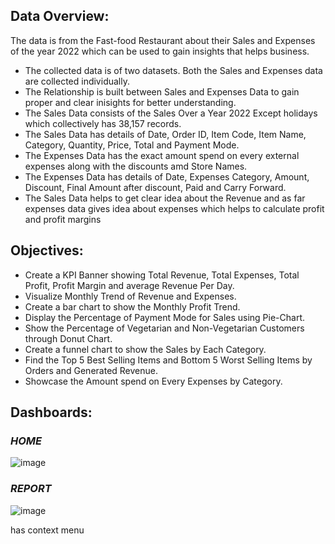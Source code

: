 ## Data Overview:
The data is from the Fast-food Restaurant about their Sales and Expenses of the year 2022 which can be used to gain insights that helps business.
- The collected data is of two datasets. Both the Sales and Expenses data are collected individually.
- The Relationship is built between Sales and Expenses Data to gain proper and clear inisights for better understanding.
- The Sales Data consists of the Sales Over a Year 2022 Except holidays which collectively has 38,157 records.
- The Sales Data has details of Date, Order ID, Item Code, Item Name, Category, Quantity, Price, Total and Payment Mode.
- The Expenses Data has the exact amount spend on every external expenses along with the discounts amd Store Names.
- The Expenses Data has details of Date, Expenses Category, Amount, Discount, Final Amount after discount, Paid and Carry Forward.
- The Sales Data helps to get clear idea about the Revenue and as far expenses data gives idea about expenses which helps to calculate profit and profit margins
 
## Objectives:
- Create a KPI Banner showing Total Revenue, Total Expenses, Total Profit, Profit Margin and average Revenue Per Day.
- Visualize Monthly Trend of Revenue and Expenses.
- Create a bar chart to show the Monthly Profit Trend.
- Display the Percentage of Payment Mode for Sales using Pie-Chart.
- Show the Percentage of Vegetarian and Non-Vegetarian Customers through Donut Chart.
- Create a funnel chart to show the Sales by Each Category.
- Find the Top 5 Best Selling Items and Bottom 5 Worst Selling Items by Orders and Generated Revenue.
- Showcase the Amount spend on Every Expenses by Category.
 
## Dashboards:
 
### _HOME_

![image](https://github.com/Balajimohan18/Rafik-s-Kitchen-Data-Analysis/assets/136687240/0f1614db-c176-45f1-95e0-ae1de8063c1a)



 
### _REPORT_
 
![image](https://github.com/Balajimohan18/Rafik-s-Kitchen-Data-Analysis/assets/136687240/2a3ca4f5-e474-40f3-9a33-65e2f24b7f3d)



has context menu
